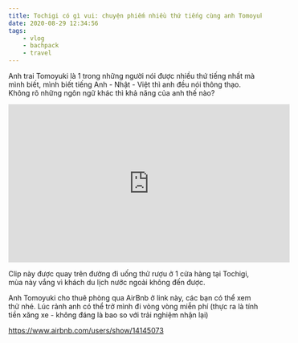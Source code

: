 ```yaml
---
title: Tochigi có gì vui: chuyện phiếm nhiều thứ tiếng cùng anh Tomoyuki
date: 2020-08-29 12:34:56
tags:
    - vlog
    - bachpack
    - travel
---
```

Anh trai Tomoyuki là 1 trong những người nói được nhiều thứ tiếng nhất mà mình biết, mình biết tiếng Anh - Nhật - Việt thì anh đều nói thông thạo. Không rõ những ngôn ngữ khác thì khả năng của anh thế nào?

<iframe width="560" height="315" src="https://www.youtube.com/embed/fRZ4EvPd3dQ" frameborder="0" allow="accelerometer; autoplay; clipboard-write; encrypted-media; gyroscope; picture-in-picture" allowfullscreen></iframe>

<!-- more -->

Clip này được quay trên đường đi uống thử rượu ở 1 cửa hàng tại Tochigi, mùa này vắng vì khách du lịch nước ngoài không đến được.

Anh Tomoyuki cho thuê phòng qua AirBnb ở link này, các bạn có thể xem thử nhé. Lúc rảnh anh có thể trở mình đi vòng vòng miễn phí (thực ra là tính tiền xăng xe - không đáng là bao so với trải nghiệm nhận lại)

https://www.airbnb.com/users/show/14145073
